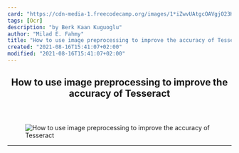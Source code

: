 ```yaml
---
card: "https://cdn-media-1.freecodecamp.org/images/1*iZwvUAtgcOAVgjO23Hd2ig.jpeg"
tags: [Ocr]
description: "by Berk Kaan Kuguoglu"
author: "Milad E. Fahmy"
title: "How to use image preprocessing to improve the accuracy of Tesseract"
created: "2021-08-16T15:41:07+02:00"
modified: "2021-08-16T15:41:07+02:00"
---
```

<div class="site-wrapper">
<main id="site-main" class="site-main outer">
<div class="inner">
<article class="post-full post tag-ocr tag-opencv tag-tesseract tag-python tag-technology ">
<header class="post-full-header">
<h1 class="post-full-title">How to use image preprocessing to improve the accuracy of Tesseract</h1>
</header>
<figure class="post-full-image">
<picture>
<source media="(max-width: 700px)" sizes="1px" srcset="data:image/gif;base64,R0lGODlhAQABAIAAAAAAAP///yH5BAEAAAAALAAAAAABAAEAAAIBRAA7 1w">
<source media="(min-width: 701px)" sizes="(max-width: 800px) 400px,
(max-width: 1170px) 700px,
1400px" srcset="https://cdn-media-1.freecodecamp.org/images/1*iZwvUAtgcOAVgjO23Hd2ig.jpeg 300w,
https://cdn-media-1.freecodecamp.org/images/1*iZwvUAtgcOAVgjO23Hd2ig.jpeg 600w,
https://cdn-media-1.freecodecamp.org/images/1*iZwvUAtgcOAVgjO23Hd2ig.jpeg 1000w,
https://cdn-media-1.freecodecamp.org/images/1*iZwvUAtgcOAVgjO23Hd2ig.jpeg 2000w">
<img onerror="this.style.display='none'" src="https://cdn-media-1.freecodecamp.org/images/1*iZwvUAtgcOAVgjO23Hd2ig.jpeg" alt="How to use image preprocessing to improve the accuracy of Tesseract">
</picture>
</figure>
<section class="post-full-content">
<div class="post-content medium-migrated-article">
</div>
<hr>
</section>
</article>
</div>
</main>
</div>
<!-- Google Tag Manager (noscript) -->
<!-- End Google Tag Manager (noscript) -->
